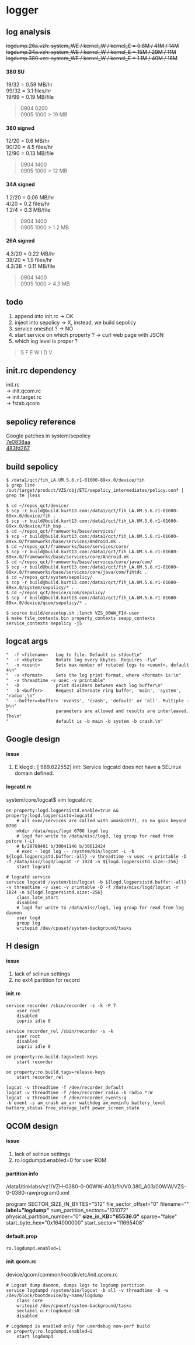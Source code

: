 logger
====
## log analysis
~~logdump.26a.vzh: system_WE / kernel_W / kernel_E = 0.8M / 41M / 14M~~
~~logdump.34a.vzh: system_WE / kernel_W / kernel_E = 15M / 29M / 11M~~
~~logdump.380.vzc: system_WE / kernel_W / kernel_E = 1.1M / 40M / 16M~~

#### 380 SU
19/32 = 0.59 MB/hr   
99/32 = 3.1 files/hr   
19/99 = 0.19 MB/file   
> 0904 0200   
> 0905 1000 > 19 MB   

#### 380 signed
12/20 = 0.6 MB/hr   
90/20 = 4.5 files/hr   
12/90 = 0.13 MB/file   
> 0904 1400   
> 0905 1000 > 12 MB   

#### 34A signed
1.2/20 = 0.06 MB/hr   
4/20 = 0.2 files/hr   
1.2/4 = 0.3 MB/file   
> 0904 1400   
> 0905 1000 > 1.2 MB   

#### 26A signed
4.3/20 = 0.22 MB/hr   
38/20 = 1.9 files/hr   
4.3/38 = 0.11 MB/file   
> 0904 1400   
> 0905 1000 > 4.3 MB   

## todo
1. append into init.rc -> OK
2. inject into sepolicy -> X, instead, we build sepolicy
3. service oneshot ? -> NO
4. start service on which property ? -> curl web page with JSON
5. which log level is proper ?
> S F E W I D V  

## init.rc dependency
init.rc  
-> init.qcom.rc  
-> init.target.rc  
-> fstab.qcom  

## sepolicy reference
Google patches in system/sepolicy  
[7e0838aa](https://android.googlesource.com/platform/external/sepolicy/+/7e0838a%5E%21/#F0)  
[483fd267](https://android.googlesource.com/platform/external/sepolicy/+/483fd267359a457ca4ac4c4a2cbce38af6c15981%5E!/)

## build sepolicy
```
$ /data1/qct/fih_LA.UM.5.6.r1-01600-89xx.0/device/fih
$ grep line /out/target/product/VZS/obj/ETC/sepolicy_intermediates/policy.conf | grep te |less

$ cd ~/repos_qct/device/
$ scp -r build@build.kurt13.com:/data1/qct/fih_LA.UM.5.6.r1-01600-89xx.0/device/fih .
$ scp -r build@build.kurt13.com:/data1/qct/fih_LA.UM.5.6.r1-01600-89xx.0/device/fih_bsp .
$ cd ~/repos_qct/frameworks/base/services/
$ scp -r build@build.kurt13.com:/data1/qct/fih_LA.UM.5.6.r1-01600-89xx.0/frameworks/base/services/Android.mk .
$ cd ~/repos_qct/frameworks/base/services/core/
$ scp -r build@build.kurt13.com:/data1/qct/fih_LA.UM.5.6.r1-01600-89xx.0/frameworks/base/services/core/Android.mk .
$ cd ~/repos_qct/frameworks/base/services/core/java/com/
$ scp -r build@build.kurt13.com:/data1/qct/fih_LA.UM.5.6.r1-01600-89xx.0/frameworks/base/services/core/java/com/fihtdc .
$ cd ~/repos_qct/system/sepolicy/
$ scp -r build@build.kurt13.com:/data1/qct/fih_LA.UM.5.6.r1-01600-89xx.0/system/sepolicy/* .
$ cd ~/repos_qct/device/qcom/sepolicy/
$ scp -r build@build.kurt13.com:/data1/qct/fih_LA.UM.5.6.r1-01600-89xx.0/device/qcom/sepolicy/* .

$ source build/envsetup.sh ;lunch VZS_00WW_FIH-user
$ make file_contexts.bin property_contexts seapp_contexts service_contexts sepolicy -j5

```


## logcat args
```
"  -f <filename>   Log to file. Default is stdout\n"
"  -r <kbytes>     Rotate log every kbytes. Requires -f\n"
"  -n <count>      Sets max number of rotated logs to <count>, default 4\n"
"  -v <format>     Sets the log print format, where <format> is:\n"
"  -v threadtime -v usec -v printable"
"  -D              print dividers between each log buffer\n"
"  -b <buffer>     Request alternate ring buffer, 'main', 'system', 'radio',\n"
"  --buffer=<buffer> 'events', 'crash', 'default' or 'all'. Multiple -b\n"
"                  parameters are allowed and results are interleaved. The\n"
"                  default is -b main -b system -b crash.\n"
```

## Google design
#### issue
1. E klogd   : [  989.622552] init: Service logcatd does not have a SELinux domain defined.

#### logcatd.rc
system/core/logcat$ vim logcatd.rc
```
on property:logd.logpersistd.enable=true && property:logd.logpersistd=logcatd
    # all exec/services are called with umask(077), so no gain beyond 0700
    mkdir /data/misc/logd 0700 logd log
    # logd for write to /data/misc/logd, log group for read from pstore (-L)
    # b/28788401 b/30041146 b/30612424
    # exec - logd log -- /system/bin/logcat -L -b ${logd.logpersistd.buffer:-all} -v threadtime -v usec -v printable -D -f /data/misc/logd/logcat -r 1024 -n ${logd.logpersistd.size:-256}
    start logcatd

# logcatd service
service logcatd /system/bin/logcat -b ${logd.logpersistd.buffer:-all} -v threadtime -v usec -v printable -D -f /data/misc/logd/logcat -r 1024 -n ${logd.logpersistd.size:-256}
    class late_start
    disabled
    # logd for write to /data/misc/logd, log group for read from log daemon
    user logd
    group log
    writepid /dev/cpuset/system-background/tasks
```

## H design
#### issue
1. lack of selinux settings
2. no ext4 partition for record

#### init.rc
```
service recorder /sbin/recorder -s -k -P 7
    user root
    disabled
    ioprio idle 0

service recorder_rel /sbin/recorder -s -k
    user root
    disabled
    ioprio idle 0

on property:ro.build.tags=test-keys
    start recorder

on property:ro.build.tags=release-keys
    start recorder_rel
```
```
logcat -v threadtime -f /dev/recorder_default
logcat -v threadtime -f /dev/recorder_radio -b radio *:W
logcat -v threadtime -f /dev/recorder_events:q
-b event -s am_crash am_anr watchdog am_meminfo battery_level battery_status free_storage_left power_screen_state
```

## QCOM design
#### issue
1. lack of selinux settings
2. ro.logdumpd.enabled=0 for user ROM

#### partition info
/data1/tinklabs/vz1/VZH-0380-0-00WW-A03/fih/V0.380_A03/00WW/VZS-0-0380-rawprogram0.xml

program SECTOR_SIZE_IN_BYTES="512" file_sector_offset="0" filename="" **label="logdump"** num_partition_sectors="131072" physical_partition_number="0" **size_in_KB="65536.0"** sparse="false" start_byte_hex="0x164000000" start_sector="11665408"

#### default.prop
```
ro.logdumpd.enabled=1
```

#### init.qcom.rc
device/qcom/common/rootdir/etc/init.qcom.rc
```
# Logcat dump daemon, dumps logs to logdump partition
service logdumpd /system/bin/logcat -b all -v threadtime -D -w /dev/block/bootdevice/by-name/logdump
    class core 
    writepid /dev/cpuset/system-background/tasks
    seclabel u:r:logdumpd:s0
    disabled

# Logdumpd is enabled only for userdebug non-perf build
on property:ro.logdumpd.enabled=1
    start logdumpd
```
